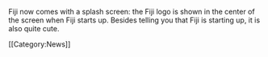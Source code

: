 Fiji now comes with a splash screen: the Fiji logo is shown in the center of the screen when Fiji starts up. Besides telling you that Fiji is starting up, it is also quite cute.

[[Category:News]]
